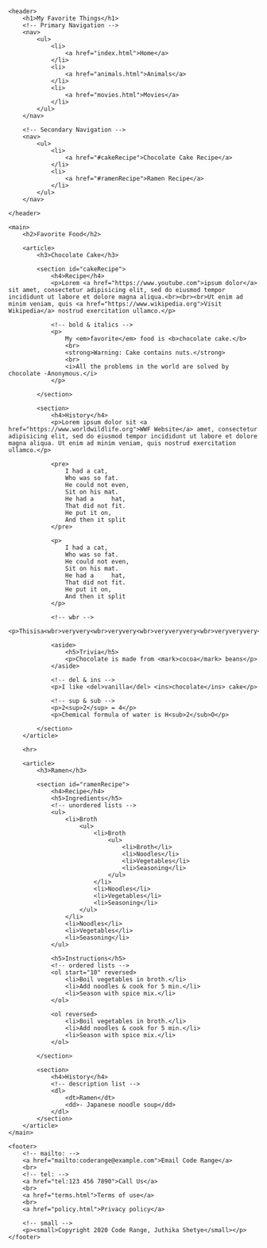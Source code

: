 <!DOCTYPE html>
<html lang="en">
<head>
	<meta charset="utf-8">
	<meta name="viewport" content="width=device-width, initial-scale=1.0">
	<title>My Favorite Things</title>
</head>
<body>

	<header>	
		<h1>My Favorite Things</h1>
		<!-- Primary Navigation -->
		<nav>
			<ul>
				<li>
					<a href="index.html">Home</a>
				</li>
				<li>
					<a href="animals.html">Animals</a>
				</li>
				<li>
					<a href="movies.html">Movies</a>
				</li>
			</ul>
		</nav>

		<!-- Secondary Navigation -->
		<nav>
			<ul>
				<li>
					<a href="#cakeRecipe">Chocolate Cake Recipe</a>
				</li>
				<li>
					<a href="#ramenRecipe">Ramen Recipe</a>
				</li>
			</ul>
		</nav>
		
	</header>

	<main>	
		<h2>Favorite Food</h2>

		<article>
			<h3>Chocolate Cake</h3>

			<section id="cakeRecipe">
				<h4>Recipe</h4>
				<p>Lorem <a href="https://www.youtube.com">ipsum dolor</a> sit amet, consectetur adipisicing elit, sed do eiusmod tempor incididunt ut labore et dolore magna aliqua.<br><br><br>Ut enim ad minim veniam, quis <a href="https://www.wikipedia.org">Visit Wikipedia</a> nostrud exercitation ullamco.</p>

				<!-- bold & italics -->
				<p>
					My <em>favorite</em> food is <b>chocolate cake.</b>
					<br> 
					<strong>Warning: Cake contains nuts.</strong>
					<br> 
					<i>All the problems in the world are solved by chocolate -Anonymous.</i>
				</p>

			</section>

			<section>
				<h4>History</h4>
				<p>Lorem ipsum dolor sit <a href="https://www.worldwildlife.org">WWF Website</a> amet, consectetur adipisicing elit, sed do eiusmod tempor incididunt ut labore et dolore magna aliqua. Ut enim ad minim veniam, quis nostrud exercitation ullamco.</p>

				<pre>
					I had a cat, 
					Who was so fat. 
					He could not even, 
					Sit on his mat. 
					He had a     hat, 
					That did not fit. 
					He put it on, 
					And then it split
				</pre>

				<p>
					I had a cat, 
					Who was so fat. 
					He could not even, 
					Sit on his mat. 
					He had a     hat, 
					That did not fit. 
					He put it on, 
					And then it split
				</p>

				<!-- wbr -->
				<p>Thisisa<wbr>veryvery<wbr>veryvery<wbr>veryveryvery<wbr>veryveryvery<wbr>veryvery<wbr>veryveryvery<wbr>veryvery<wbr>veryver<wbr>yveryvery<wbr>veryveryvery<wbr>veryvery<wbr>longword</p>

				<aside>
					<h5>Trivia</h5>
					<p>Chocolate is made from <mark>cocoa</mark> beans</p>
				</aside>

				<!-- del & ins -->
				<p>I like <del>vanilla</del> <ins>chocolate</ins> cake</p>

				<!-- sup & sub -->
				<p>2<sup>2</sup> = 4</p>
				<p>Chemical formula of water is H<sub>2</sub>O</p>

			</section>
		</article>

		<hr>

		<article>
			<h3>Ramen</h3>

			<section id="ramenRecipe">
				<h4>Recipe</h4>
				<h5>Ingredients</h5>
				<!-- unordered lists -->
				<ul>
				  	<li>Broth
				  		<ul>
				  			<li>Broth
				  				<ul>
						  			<li>Broth</li>
								  	<li>Noodles</li>
									<li>Vegetables</li>
									<li>Seasoning</li>
						  		</ul>
				  			</li>
						  	<li>Noodles</li>
							<li>Vegetables</li>
							<li>Seasoning</li>
				  		</ul>
				  	</li>
				  	<li>Noodles</li>
					<li>Vegetables</li>
					<li>Seasoning</li>
			   	</ul>

			   	<h5>Instructions</h5>
			   	<!-- ordered lists -->
			   	<ol start="10" reversed>
			   		<li>Boil vegetables in broth.</li>
				   	<li>Add noodles & cook for 5 min.</li>
				   	<li>Season with spice mix.</li>
			   	</ol>

			   	<ol reversed>
			   		<li>Boil vegetables in broth.</li>
				   	<li>Add noodles & cook for 5 min.</li>
				   	<li>Season with spice mix.</li>
			   	</ol>

			</section>

			<section>
				<h4>History</h4>
				<!-- description list -->
				<dl>
					<dt>Ramen</dt>
					<dd>- Japanese noodle soup</dd>
				</dl>
			</section>
		</article>
	</main>

	<footer>
		<!-- mailto: -->
		<a href="mailto:coderange@example.com">Email Code Range</a>
		<br>
		<!-- tel: -->
		<a href="tel:123 456 7890">Call Us</a>
		<br>
		<a href="terms.html">Terms of use</a>
		<br>
		<a href="policy.html">Privacy policy</a>

		<!-- small -->
		<p><small>Copyright 2020 Code Range, Juthika Shetye</small></p>
	</footer>
</body>
</html>
